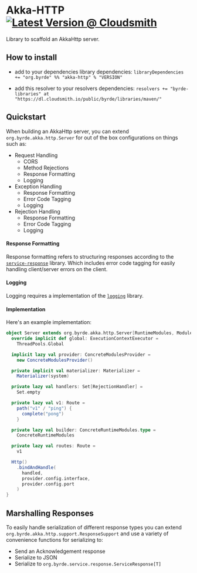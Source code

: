 # Akka-HTTP [![Latest Version @ Cloudsmith](https://api-prd.cloudsmith.io/badges/version/byrde/libraries/maven/akka-http_2.13/latest/xg=org.byrde/?render=true&badge_token=gAAAAABexUBgmQEj_veAiFyniTqh54vt4zkzbBUbyf3KRCSfDnaW9niImRWlPs2V24KmAUWgvIDtLphcIHddhdEihf8rTsLdLAvu5sjyOnG-cQcc55h6lpQ%3D)](https://cloudsmith.io/~byrde/repos/libraries/packages/detail/maven/akka-http_2.13/latest/xg=org.byrde/)

Library to scaffold an AkkaHttp server.

## How to install

* add to your dependencies library dependencies:
```libraryDependencies += "org.byrde" %% "akka-http" % "VERSION"```

* add this resolver to your resolvers dependencies:
```resolvers += "byrde-libraries" at "https://dl.cloudsmith.io/public/byrde/libraries/maven/"```


## Quickstart
When building an AkkaHttp server, you can extend `org.byrde.akka.http.Server` for out of the box configurations on things
such as: 
- Request Handling
  - CORS
  - Method Rejections
  - Response Formatting
  - Logging
- Exception Handling 
  - Response Formatting
  - Error Code Tagging
  - Logging
- Rejection Handling 
  - Response Formatting
  - Error Code Tagging
  - Logging

#### Response Formatting
Response formatting refers to structuring responses according to the [`service-response`](https://github.com/Byrde/commons/tree/master/service-response)
library. Which includes error code tagging for easily handling client/server errors on the client.

#### Logging
Logging requires a implementation of the [`logging`](https://github.com/Byrde/commons/tree/master/logging) library.

#### Implementation
Here's an example implementation:
```scala
object Server extends org.byrde.akka.http.Server[RuntimeModules, ModulesProvider] {
  override implicit def global: ExecutionContextExecutor =
    ThreadPools.Global

  implicit lazy val provider: ConcreteModulesProvider =
    new ConcreteModulesProvider()

  private implicit val materializer: Materializer =
    Materializer(system)

  private lazy val handlers: Set[RejectionHandler] =
    Set.empty

  private lazy val v1: Route =
    path("v1" / "ping") {
      complete("pong")
    }

  private lazy val builder: ConcreteRuntimeModules.type =
    ConcreteRuntimeModules

  private lazy val routes: Route =
    v1

  Http()
    .bindAndHandle(
      handled,
      provider.config.interface,
      provider.config.port
    )
}
```

## Marshalling Responses
To easily handle serialization of different response types you can extend `org.byrde.akka.http.support.ResponseSupport` and use
a variety of convenience functions for serializing to:
- Send an Acknowledgement response
- Serialize to JSON
- Serialize to `org.byrde.service.response.ServiceResponse[T]`